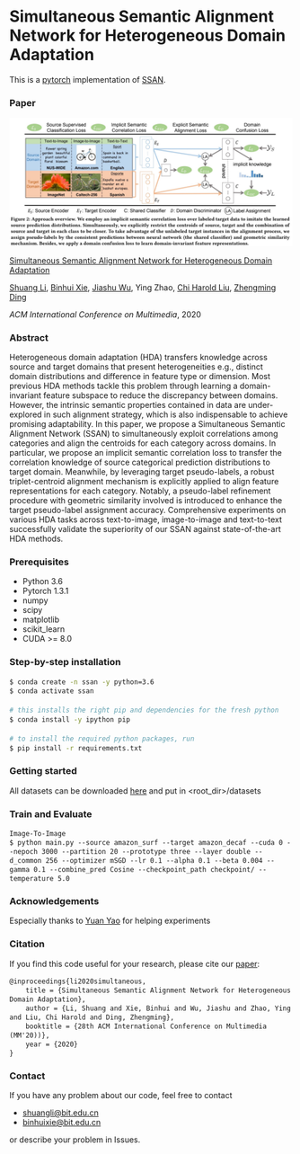 # Simultaneous Semantic Alignment Network for Heterogeneous Domain Adaptation
This is a [pytorch](http://pytorch.org/) implementation of [SSAN](https://arxiv.org/abs/2008.01677).

### Paper

![](./teaser.jpg)

[Simultaneous Semantic Alignment Network for Heterogeneous Domain Adaptation ](https://arxiv.org/abs/2008.01677) 

[Shuang Li](http://shuangli.xyz), [Binhui Xie](https://binhuixie.github.io), [Jiashu Wu](https://jiashuwu.github.io), Ying Zhao, [Chi Harold Liu](http://cs.bit.edu.cn/szdw/jsml/js/lc_20180927062826951290/index.htm), [Zhengming Ding](http://allanding.net)

*ACM International Conference on Multimedia*, 2020

### Abstract
Heterogeneous domain adaptation (HDA) transfers knowledge across source and target domains that present heterogeneities e.g., distinct domain distributions and difference in feature type or dimension. Most previous HDA methods tackle this problem through learning a domain-invariant feature subspace to reduce the discrepancy between domains. However, the intrinsic semantic properties contained in data are under-explored in such alignment strategy, which is also indispensable to achieve promising adaptability. In this paper, we propose a Simultaneous Semantic Alignment Network (SSAN) to simultaneously exploit correlations among categories and align the centroids for each category across domains. In particular, we propose an implicit semantic correlation loss to transfer the correlation knowledge of source categorical prediction distributions to target domain. Meanwhile, by leveraging target pseudo-labels, a robust triplet-centroid alignment mechanism is explicitly applied to align feature representations for each category. Notably, a pseudo-label refinement procedure with geometric similarity involved is introduced to enhance the target pseudo-label assignment accuracy. Comprehensive experiments on various HDA tasks across text-to-image, image-to-image and text-to-text successfully validate the superiority of our SSAN against state-of-the-art HDA methods.

### Prerequisites
- Python 3.6
- Pytorch 1.3.1
- numpy
- scipy
- matplotlib
- scikit_learn
- CUDA >= 8.0
### Step-by-step installation

```bash
$ conda create -n ssan -y python=3.6
$ conda activate ssan

# this installs the right pip and dependencies for the fresh python
$ conda install -y ipython pip

# to install the required python packages, run
$ pip install -r requirements.txt
```



### Getting started

All datasets can be downloaded [here](https://github.com/BIT-DA/SSAN/releases) and put in <root_dir>/datasets


### Train and Evaluate
```
Image-To-Image
$ python main.py --source amazon_surf --target amazon_decaf --cuda 0 --nepoch 3000 --partition 20 --prototype three --layer double --d_common 256 --optimizer mSGD --lr 0.1 --alpha 0.1 --beta 0.004 --gamma 0.1 --combine_pred Cosine --checkpoint_path checkpoint/ --temperature 5.0
```



### Acknowledgements

Especially thanks to [Yuan Yao](https://www.researchgate.net/profile/Yuan_Yao67)  for helping experiments


### Citation
If you find this code useful for your research, please cite our [paper](https://arxiv.org/abs/2008.01677):
```
@inproceedings{li2020simultaneous,
    title = {Simultaneous Semantic Alignment Network for Heterogeneous Domain Adaptation},
    author = {Li, Shuang and Xie, Binhui and Wu, Jiashu and Zhao, Ying and Liu, Chi Harold and Ding, Zhengming},
    booktitle = {28th ACM International Conference on Multimedia (MM'20))},    
    year = {2020}
}
```

### Contact

If you have any problem about our code, feel free to contact
- shuangli@bit.edu.cn
- binhuixie@bit.edu.cn

or describe your problem in Issues.
